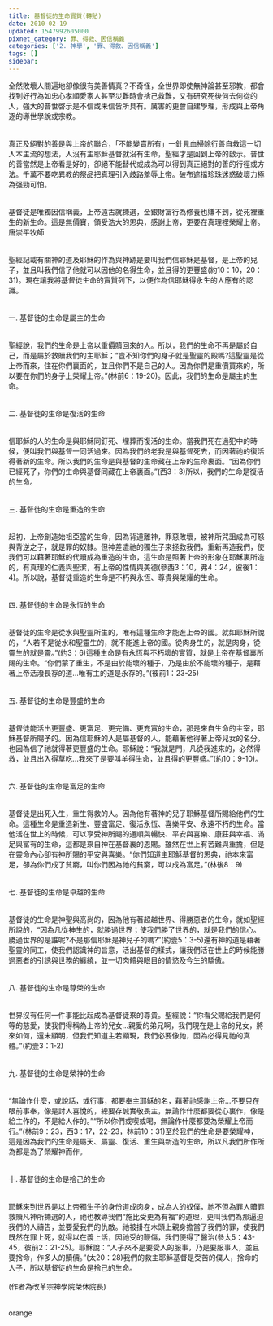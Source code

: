 ```yaml
---
title: 基督徒的生命實質(轉貼)
date: 2010-02-19
updated: 1547992605000
pixnet_category: 罪、得救、因信稱義
categories: ['2. 神學', '罪、得救、因信稱義']
tags: []
sidebar: 
---
```


<p>全然敗壞人間遍地卻像很有美善情真？不奇怪，全世界即使無神論甚至邪教，都會找到好行為如忠心孝順愛家人甚至災難時會捨己救難，又有研究死後何去何從的人，強大的普世啓示是不信或未信皆所具有。厲害的更會自建學理，形成與上帝角逐的導世學說或宗教。<br/><br/><br/>真正及絕對的善是與上帝的聯合，「不能變賣所有」一針見血掃除行善自救這一切人本主流的想法，人沒有主耶穌基督就沒有生命，聖經才是回到上帝的啟示。普世的善當然是上帝看是好的，卻絕不能替代或成為可以得到真正絕對的善的行徑或方法。千萬不要吃異教的祭品把真理引入歧路羞辱上帝。破布遮擋珍珠迷惑破壞力極為强勁可怕。<br/><br/><br/>基督徒是唯獨因信稱義，上帝遠古就揀選，金銀財富行為修養也賺不到，從死裡重生的新生命。這是無價寶，領受浩大的恩典，感謝上帝，更要在真理裡榮耀上帝。<br/><!--more-->唐崇平牧師<br/><br/><br/>聖經記載有關神的道及耶穌的作為與神跡是要叫我們信耶穌是基督，是上帝的兒子，並且叫我們信了他就可以因他的名得生命，並且得的更豐盛(約10：10，20：31)。現在讓我將基督徒生命的實質列下，以便作為信耶穌得永生的人應有的認識。<br/><br/><br/>一. 基督徒的生命是屬主的生命<br/><br/><br/>聖經說，我們的生命是上帝以重價贖回來的人。所以，我們的生命不再是屬於自己，而是屬於救贖我們的主耶穌；“豈不知你們的身子就是聖靈的殿嗎?這聖靈是從上帝而來，住在你們裏面的，並且你們不是自己的人。因為你們是重價買來的，所以要在你們的身子上榮耀上帝。”(林前6：19-20)。因此，我們的生命是屬主的生命。<br/><br/><br/>二. 基督徒的生命是復活的生命<br/><br/><br/>信耶穌的人的生命是與耶穌同釘死、埋葬而復活的生命。當我們死在過犯中的時候，便叫我們與基督一同活過來。因為我們的老我是與基督死去，而因著祂的復活得著新的生命。所以我們的生命是與基督的生命藏在上帝的生命裏面。“因為你們已經死了，你們的生命與基督同藏在上帝裏面。”(西3：3)所以，我們的生命是復活的生命。<br/><br/><br/>三. 基督徒的生命是重造的生命<br/><br/><br/>起初，上帝創造始祖亞當的生命，因為背道離神，罪惡敗壞，被神所咒詛成為可怒與背逆之子，就是罪的奴隸。但神差遣祂的獨生子來拯救我們，重新再造我們，使我們可以藉著耶穌的代贖成為重造的生命，這生命是照著上帝的形象在耶穌裏所造的，有真理的仁義與聖潔，有上帝的性情與美德(參西3：10，弗4：24，彼後1：4)。所以說，基督徒重造的生命是不朽與永恆、尊貴與榮耀的生命。<br/><br/><br/>四. 基督徒的生命是永恆的生命<br/><br/><br/>基督徒的生命是從水與聖靈所生的，唯有這種生命才能進上帝的國。就如耶穌所說的，“人若不是從水和聖靈生的，就不能進上帝的國。從肉身生的，就是肉身，從靈生的就是靈。”(約3：6)這種生命是有永恆與不朽壞的實質，就是上帝在基督裏所賜的生命。“你們蒙了重生，不是由於能壞的種子，乃是由於不能壞的種子，是藉著上帝活潑長存的道...唯有主的道是永存的。”(彼前1：23-25)<br/><br/><br/>五. 基督徒的生命是豐盛的生命<br/><br/><br/>基督徒能活出更豐盛、更富足、更完備、更充實的生命，那是來自生命的主宰，耶穌基督所賜予的。因為信耶穌的人是屬基督的人，能藉著他得著上帝兒女的名分。也因為信了祂就得著更豐盛的生命。耶穌說：“我就是門，凡從我進來的，必然得救，並且出入得草吃...我來了是要叫羊得生命，並且得的更豐盛。”(約10：9-10)。<br/><br/><br/>六. 基督徒的生命是富足的生命<br/><br/><br/>基督徒是出死入生，重生得救的人。因為他有著神的兒子耶穌基督所賜給他們的生命。這種生命是重造新生、豐盛富足、復活永恆、喜樂平安、永遠不朽的生命。當他活在世上的時候，可以享受神所賜的通順與暢快、平安與喜樂、康莊與幸福、滿足與富有的生命，這都是來自神在基督裏的恩賜。雖然在世上有苦難與重擔，但是在靈命內心卻有神所賜的平安與喜樂。“你們知道主耶穌基督的恩典，祂本來富足，卻為你們成了貧窮，叫你們因為祂的貧窮，可以成為富足。”(林後8：9)<br/><br/><br/>七. 基督徒的生命是卓越的生命<br/><br/><br/>基督徒的生命是神聖與高尚的，因為他有著超越世界、得勝惡者的生命，就如聖經所說的，“因為凡從神生的，就勝過世界；使我們勝了世界的，就是我們的信心。勝過世界的是誰呢?不是那信耶穌是神兒子的嗎?”(約壹5：3-5)還有神的道是藉著聖靈的同工，使我們認識神的旨意，活出基督的樣式，讓我們活在世上的時候能勝過惡者的引誘與世務的纏繞，並一切肉體與眼目的情慾及今生的驕傲。<br/><br/><br/>八. 基督徒的生命是尊榮的生命<br/><br/><br/>世界沒有任何一件事能比起成為基督徒來的尊貴。聖經說：“你看父賜給我們是何等的慈愛，使我們得稱為上帝的兒女...親愛的弟兄啊，我們現在是上帝的兒女，將來如何，還未顯明，但我們知道主若顯現，我們必要像祂，因為必得見祂的真體。”(約壹3：1-2)<br/><br/><br/>九. 基督徒的生命是榮神的生命<br/><br/><br/>“無論作什麼，或說話，或行事，都要奉主耶穌的名，藉著祂感謝上帝...不要只在眼前事奉，像是討人喜悅的，總要存誠實敬畏主，無論作什麼都要從心裏作，像是給主作的，不是給人作的。”“所以你們或喫或喝，無論作什麼都要為榮耀上帝而行。”(林前9：23，西3：17，22-23，林前10：31)至於我們的生命是要榮耀神，這是因為我們的生命是屬天、屬靈、復活、重生與新造的生命，所以凡我們所作所為都是為了榮耀神而作。<br/><br/><br/>十. 基督徒的生命是捨己的生命<br/><br/><br/>耶穌來到世界是以上帝獨生子的身份道成肉身，成為人的奴僕，祂不但為罪人贖罪救贖凡神所揀選的人，祂也教導我們“施比受更為有福”的道理，更叫我們為那逼迫我們的人禱告，並要愛我們的仇敵。祂被掛在木頭上親身擔當了我們的罪，使我們既然在罪上死，就得以在義上活，因祂受的鞭傷，我們便得了醫治(參太5：43-45，彼前2：21-25)。耶穌說：“人子來不是要受人的服事，乃是要服事人，並且要捨命，作多人的贖價。”(太20：28)我們的救主耶穌基督是受苦的僕人，捨命的人子，所以基督徒的生命是捨己的生命。<br/> <br/>(作者為改革宗神學院榮休院長) <br/> <br/> <br/>orange</p>